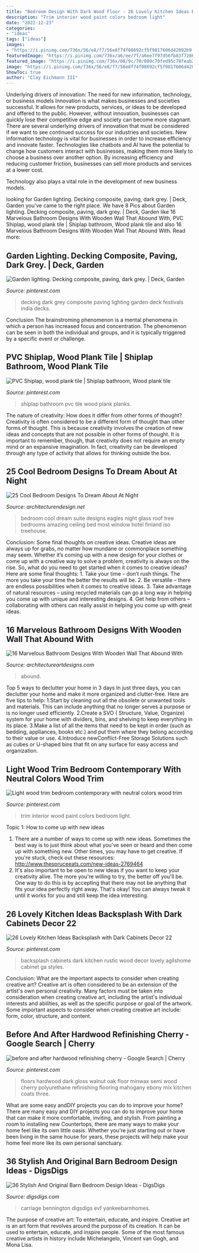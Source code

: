 ```yaml
---
title: "Bedroom Design With Dark Wood Floor - 26 Lovely Kitchen Ideas Backsplash With Dark Cabinets Decor 22"
description: "Trim interior wood paint colors bedroom light"
date: "2022-12-23"
categories:
- "ideas"
tags: ["ideas"]
images:
- "https://i.pinimg.com/736x/56/e8/f7/56e8f74f08692cf5f9817606d42092b9.jpg"
featuredImage: "https://i.pinimg.com/736x/a6/ee/7f/a6ee7f97d56fb83f72860f112cf83ffe.jpg"
featured_image: "https://i.pinimg.com/736x/08/9c/70/089c70fed95c78feab269809e94698c0.jpg"
image: "https://i.pinimg.com/736x/56/e8/f7/56e8f74f08692cf5f9817606d42092b9.jpg"
ShowToc: true
author: "Clay Eichmann III"
---
```



Underlying drivers of innovation: The need for new information, technology, or business models
Innovation is what makes businesses and societies successful. It allows for new products, services, or ideas to be developed and offered to the public. However, without innovation, businesses can quickly lose their competitive edge and society can become more stagnant. There are several underlying drivers of innovation that must be considered if we want to see continued success for our industries and societies.
New information technology is vital for businesses in order to increase efficiency and innovate faster. Technologies like chatbots and AI have the potential to change how customers interact with businesses, making them more likely to choose a business over another option. By increasing efficiency and reducing customer friction, businesses can sell more products and services at a lower cost.

Technology also plays a vital role in the development of new business models.

	

		
looking for Garden lighting. Decking composite, paving, dark grey. | Deck, Garden you've came to the right place. We have 8 Pics about Garden lighting. Decking composite, paving, dark grey. | Deck, Garden like 16 Marvelous Bathroom Designs With Wooden Wall That Abound With, PVC Shiplap, wood plank tile | Shiplap bathroom, Wood plank tile and also 16 Marvelous Bathroom Designs With Wooden Wall That Abound With. Read more:
		
    
## Garden Lighting. Decking Composite, Paving, Dark Grey. | Deck, Garden

<img loading=lazy src="https://i.pinimg.com/736x/74/bb/e1/74bbe1548a356c5295c9c4dbdd1a4da4--dark-grey-decking.jpg" onerror="this.onerror=null;this.src='https://tse2.mm.bing.net/th?id=OIP.LOZW1Iui_0_SEqRsWUi7bADhEs&amp;pid=15.1';" alt="Garden lighting. Decking composite, paving, dark grey. | Deck, Garden">

_Source: pinterest.com_

>decking dark grey composite paving lighting garden deck festivals india decks. 

	

Conclusion
The brainstroming phenomenon is a mental phenomena in which a person has increased focus and concentration. The phenomenon can be seen in both the individual and groups, and it is typically triggered by a specific event or challenge.

    
## PVC Shiplap, Wood Plank Tile | Shiplap Bathroom, Wood Plank Tile

<img loading=lazy src="https://i.pinimg.com/736x/08/9c/70/089c70fed95c78feab269809e94698c0.jpg" onerror="this.onerror=null;this.src='https://tse1.mm.bing.net/th?id=OIP.YtRszz5t8ieW6UShNgjZ7wHaJ3&amp;pid=15.1';" alt="PVC Shiplap, wood plank tile | Shiplap bathroom, Wood plank tile">

_Source: pinterest.com_

>shiplap bathroom pvc tile wood plank planks. 

	

The nature of creativity: How does it differ from other forms of thought?
Creativity is often considered to be a different form of thought than other forms of thought. This is because creativity involves the creation of new ideas and concepts that are not possible in other forms of thought. It is important to remember, though, that creativity does not require an empty mind or an expansive imagination. In fact, creativity can be developed through any type of activity that allows for thinking outside the box.

    
## 25 Cool Bedroom Designs To Dream About At Night

<img loading=lazy src="http://cdn.architecturendesign.net/wp-content/uploads/2014/09/3-eagles-view-suite.jpg" onerror="this.onerror=null;this.src='https://tse2.mm.bing.net/th?id=OIP.qqv52_Bmlws0_szenN_IJwHaLH&amp;pid=15.1';" alt="25 Cool Bedroom Designs To Dream About At Night">

_Source: architecturendesign.net_

>bedroom cool dream suite designs eagles night glass roof tree bedrooms amazing ceiling bed most window hotel finland iso treehouse. 

	

Conclusion: Some final thoughts on creative ideas.
Creative ideas are always up for grabs, no matter how mundane or commonplace something may seem. Whether it’s coming up with a new design for your clothes or come up with a creative way to solve a problem, creativity is always on the rise. So, what do you need to get started when it comes to creative ideas? Here are some final thoughts: 1. Take your time – don’t rush things. The more you take your time the better the results will be. 2. Be versatile – there are endless possibilities when it comes to creative ideas. 3. Take advantage of natural resources – using recycled materials can go a long way in helping you come up with unique and interesting designs. 4. Get help from others – collaborating with others can really assist in helping you come up with great ideas. 
    
## 16 Marvelous Bathroom Designs With Wooden Wall That Abound With

<img loading=lazy src="https://www.architectureartdesigns.com/wp-content/uploads/2016/05/6-93.jpg" onerror="this.onerror=null;this.src='https://tse1.mm.bing.net/th?id=OIP.q1xJXIAnOU9sURq0nnXgDQHaIz&amp;pid=15.1';" alt="16 Marvelous Bathroom Designs With Wooden Wall That Abound With">

_Source: architectureartdesigns.com_

>abound. 

	

Top 5 ways to declutter your home in 3 days
In just three days, you can declutter your home and make it more organized and clutter-free. Here are five tips to help:
1.Start by cleaning out all the obsolete or unwanted tools and materials. This can include anything that no longer serves a purpose or is no longer used efficiently.
2.Create a SVO ( Structure, Value, Organize) system for your home with dividers, bins, and shelving to keep everything in its place.
3.Make a list of all the items that need to be kept in order (such as bedding, appliances, books etc.) and put them where they belong according to their value or use.
4.Introduce newConflict-Free Storage Solutions such as cubes or U-shaped bins that fit on any surface for easy access and organization.      
    
## Light Wood Trim Bedroom Contemporary With Neutral Colors Wood Trim

<img loading=lazy src="https://i.pinimg.com/736x/56/e8/f7/56e8f74f08692cf5f9817606d42092b9.jpg" onerror="this.onerror=null;this.src='https://tse3.mm.bing.net/th?id=OIP.ojcncuuZ9U6F4kCgDjCNjgHaLJ&amp;pid=15.1';" alt="Light wood trim bedroom contemporary with neutral colors wood trim">

_Source: pinterest.com_

>trim interior wood paint colors bedroom light. 

	

Topic 1: How to come up with new ideas
1. There are a number of ways to come up with new ideas. Sometimes the best way is to just think about what you've seen or heard and then come up with something new. Other times, you may have to get creative. If you're stuck, check out these resources: http://www.thespruceeats.com/new-ideas-2769464
2. It's also important to be open to new ideas if you want to keep your creativity alive. The more you're willing to try, the better off you'll be. One way to do this is by accepting that there may not be anything that fits your idea perfectly right away. That's okay! You can always tweak it until it works for you and still keep the idea interesting.


    
## 26 Lovely Kitchen Ideas Backsplash With Dark Cabinets Decor 22

<img loading=lazy src="https://i.pinimg.com/736x/a6/ee/7f/a6ee7f97d56fb83f72860f112cf83ffe.jpg" onerror="this.onerror=null;this.src='https://tse4.mm.bing.net/th?id=OIP.IUxFnW-g0cHXMg16k61SFAHaNK&amp;pid=15.1';" alt="26 Lovely Kitchen Ideas Backsplash with Dark Cabinets Decor 22">

_Source: pinterest.com_

>backsplash cabinets dark kitchen rustic wood decor lovely agilshome cabinet ga styles. 

	

Conclusion: What are the important aspects to consider when creating creative art?
Creative art is often considered to be an extension of the artist's own personal creativity. Many factors must be taken into consideration when creating creative art, including the artist's individual interests and abilities, as well as the specific purpose or goal of the artwork. Some important aspects to consider when creating creative art include: form, color, structure, and content.

    
## Before And After Hardwood Refinishing Cherry - Google Search | Cherry

<img loading=lazy src="https://i.pinimg.com/736x/b3/d0/d3/b3d0d3555de568ca7791c2135f176ad2--dark-walnut-floors-minwax-dark-walnut.jpg" onerror="this.onerror=null;this.src='https://tse4.mm.bing.net/th?id=OIP.Zfk2PKi25c45D84iyhZstwHaJ3&amp;pid=15.1';" alt="before and after hardwood refinishing cherry - Google Search | Cherry">

_Source: pinterest.com_

>floors hardwood dark gloss walnut oak floor minwax semi wood cherry polyurethane refinishing flooring mahogany ebony mix kitchen coats three. 

	

What are some easy andDIY projects you can do to improve your home?
There are many easy and DIY projects you can do to improve your home that can make it more comfortable, inviting, and stylish. From painting a room to installing new Countertops, there are many ways to make your home feel like its own little oasis. Whether you're just starting out or have been living in the same house for years, these projects will help make your home feel more like its own personal sanctuary.

    
## 36 Stylish And Original Barn Bedroom Design Ideas - DigsDigs

<img loading=lazy src="https://www.digsdigs.com/photos/stylish-and-original-barn-bedrooms-33.jpg" onerror="this.onerror=null;this.src='https://tse3.mm.bing.net/th?id=OIP._wSARuEBEe1TRBfL6rLcDwAAAA&amp;pid=15.1';" alt="36 Stylish And Original Barn Bedroom Design Ideas - DigsDigs">

_Source: digsdigs.com_

>carriage bennington digsdigs evf yankeebarnhomes. 

	

The purpose of creative art: To entertain, educate, and inspire.
Creative art is an art form that revolves around the purpose of its creation. It can be used to entertain, educate, and inspire people. Some of the most famous creative artists in history include Michelangelo, Vincent van Gogh, and Mona Lisa.

